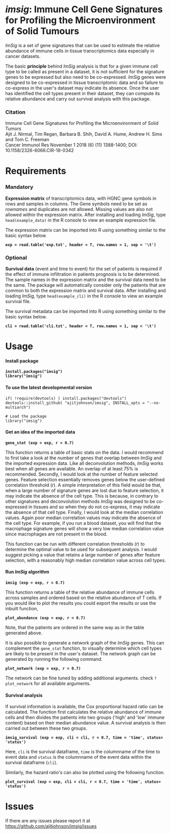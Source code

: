 # *imsig*: Immune Cell Gene Signatures for Profiling the Microenvironment of Solid Tumours

*ImSig* is a set of gene signatures that can be used to estimate the relative abundance of immune cells in tissue transcriptomics data especially in cancer datasets.

The basic **principle** behind *ImSig* analysis is that for a given immune cell type to be called as present in a dataset, it is not sufficient for the signature genes to be expressed but also need to be co-expressed. *ImSig* genes were designed to be co-expressed in tissue transcriptomic data and so failure to co-express in the user's dataset may indicate its absence. Once the user has identified the cell types present in their dataset, they can compute its relative abundance and carry out survival analysis with this package.

### Citation
Immune Cell Gene Signatures for Profiling the Microenvironment of Solid Tumors <br>
Ajit J. Nirmal, Tim Regan, Barbara B. Shih, David A. Hume, Andrew H. Sims and Tom C. Freeman <br>
Cancer Immunol Res November 1 2018 (6) (11) 1388-1400; DOI: 10.1158/2326-6066.CIR-18-0342 <br>

# Requirements
### Mandatory
**Expression matrix** of transcriptomics data, with HGNC gene symbols in rows and samples in columns. The Gene symbols need to be set as *rownames* and duplicates are not allowed. Missing values are also not allowed within the expression matrix. After installing and loading *ImSig*, type `head(example_data)` in the R console to view an example expression file.

The expression matrix can be imported into R using something similar to the basic syntax below. 

**`exp = read.table('exp.txt', header = T, row.names = 1, sep = '\t')`**

### Optional
**Survival data** (event and time to event) for the set of patients is required if the effect of immune infiltration in patients prognosis is to be determined. The sample names in the expression matrix and the survival data need to be the same. The package will automatically consider only the patients that are common to both the expression matrix and survival data. After installing and loading *ImSig*, type `head(example_cli)` in the R console to view an example survival file.

The survival metadata can be imported into R using something similar to the basic syntax below.

**`cli = read.table('cli.txt', header = T, row.names = 1, sep = '\t')`**

# Usage

#### Install package

**`install.packages("imsig")`**    
**`library("imsig")`**

#### To use the latest developmental version

```
if( !require(devtools) ) install.packages("devtools")
devtools::install_github( "ajitjohnson/imsig", INSTALL_opts = "--no-multiarch")

# Load the package
library("imsig")

```

#### Get an idea of the imported data

**`gene_stat (exp = exp, r = 0.7)`**

This function returns a table of basic stats on the data. I would recommend to first take a look at the number of genes that overlap between *ImSig* and the imported expression data. Like all deconvolution methods, *ImSig* works best when all genes are available. An overlap of at least 75% is recommended. Secondly, I would look at the number of feature selected genes. Feature selection essentially removes genes below the user-defined correlation threshold (*r*). A simple interpretation of this field would be that, when a large number of signature genes are lost due to feature selection, it may indicate the absence of the cell type. This is because, in contrary to other signatures and deconvolution methods *ImSig* was designed to be co-expressed in tissues and so when they do not co-express, it may indicate the absence of that cell type. Finally, I would look at the median correlation values. Again poor median correlation values may indicate the absence of the cell type. For example, if you run a blood dataset, you will find that the macrophage signature genes will show a very low median correlation value since macrophages are not present in the blood.

This function can be run with different correlation thresholds (*r*) to determine the optimal value to be used for subsequent analysis. I would suggest picking a value that retains a large number of genes after feature selection, with a reasonably high median correlation value across cell types.

#### Run *ImSig* algorithm

**`imsig (exp = exp, r = 0.7)`**

This function returns a table of the relative abundance of immune cells across samples and ordered based on the relative abundance of T cells. If you would like to plot the results you could export the results or use the inbuilt function,

**`plot_abundance (exp = exp, r = 0.7)`**

Note, that the patients are ordered in the same way as in the table generated above. 

It is also possible to generate a network graph of the *ImSig* genes. This can complement the `gene_stat` function, to visually determine which cell types are likely to be present in the user's dataset. The network graph can be generated by running the following command.

**`plot_network (exp = exp, r = 0.7)`**

The network can be fine tuned by adding additional arguments. check `?plot_network` for all available arguments.

#### Survival analysis

If survival information is available, the Cox proportional hazard ratio can be calculated. The function first calculates the relative abundance of immune cells and then divides the patients into two groups ('high' and 'low' immune content) based on their median abundance value. A survival analysis is then carried out between these two groups.

**`imsig_survival (exp = exp, cli = cli, r = 0.7, time = 'time', status= 'status')`**

Here, `cli` is the survival dataframe, `time` is the columnname of the time to event data and `status` is the columnname of the event data within the survival dataframe (`cli`).

Similarly, the hazard ratio's can also be plotted using the following function.

**`plot_survival (exp = exp, cli = cli, r = 0.7, time = 'time', status= 'status')`**

# Issues
If there are any issues please report it at https://github.com/ajitjohnson/imsig/issues
